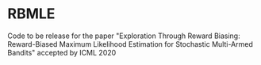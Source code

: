 # RBMLE

Code to be release for the paper "Exploration Through Reward Biasing: Reward-Biased Maximum Likelihood Estimation for Stochastic Multi-Armed Bandits" accepted by ICML 2020
